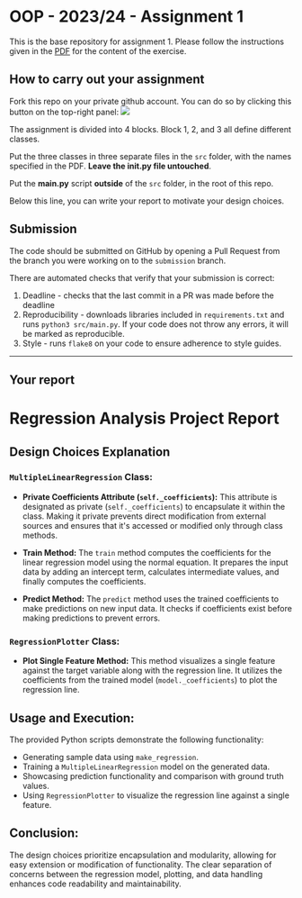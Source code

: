 # OOP - 2023/24 - Assignment 1

This is the base repository for assignment 1.
Please follow the instructions given in the [PDF](https://brightspace.rug.nl/content/enforced/243046-WBAI045-05.2023-2024.1/2023_24_OOP.pdf) for the content of the exercise.

## How to carry out your assignment

Fork this repo on your private github account.
You can do so by clicking this button on the top-right panel:
![](fork.png) 

The assignment is divided into 4 blocks.
Block 1, 2, and 3 all define different classes.

Put the three classes in three separate files in the `src` folder, with the names specified in the PDF.
**Leave the __init__.py file untouched**.

Put the **main.py** script **outside** of the `src` folder, in the root of this repo.

Below this line, you can write your report to motivate your design choices.

## Submission

The code should be submitted on GitHub by opening a Pull Request from the branch you were working on to the `submission` branch.

There are automated checks that verify that your submission is correct:

1. Deadline - checks that the last commit in a PR was made before the deadline
2. Reproducibility - downloads libraries included in `requirements.txt` and runs `python3 src/main.py`. If your code does not throw any errors, it will be marked as reproducible.
3. Style - runs `flake8` on your code to ensure adherence to style guides.

---

## Your report
# Regression Analysis Project Report

## Design Choices Explanation

### `MultipleLinearRegression` Class:

- **Private Coefficients Attribute (`self._coefficients`):** This attribute is designated as private (`self._coefficients`) to encapsulate it within the class. Making it private prevents direct modification from external sources and ensures that it's accessed or modified only through class methods.

- **Train Method:** The `train` method computes the coefficients for the linear regression model using the normal equation. It prepares the input data by adding an intercept term, calculates intermediate values, and finally computes the coefficients.

- **Predict Method:** The `predict` method uses the trained coefficients to make predictions on new input data. It checks if coefficients exist before making predictions to prevent errors.

### `RegressionPlotter` Class:

- **Plot Single Feature Method:** This method visualizes a single feature against the target variable along with the regression line. It utilizes the coefficients from the trained model (`model._coefficients`) to plot the regression line.

## Usage and Execution:

The provided Python scripts demonstrate the following functionality:

- Generating sample data using `make_regression`.
- Training a `MultipleLinearRegression` model on the generated data.
- Showcasing prediction functionality and comparison with ground truth values.
- Using `RegressionPlotter` to visualize the regression line against a single feature.

## Conclusion:

The design choices prioritize encapsulation and modularity, allowing for easy extension or modification of functionality. The clear separation of concerns between the regression model, plotting, and data handling enhances code readability and maintainability.

